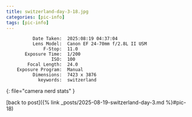 ```yaml
---
title: switzerland-day-3-18.jpg
categories: [pic-info]
tags: [pic-info]
---
```


```text
          Date Taken:  2025:08:19 04:37:04
          Lens Model:  Canon EF 24-70mm f/2.8L II USM
              F-Stop:  11.0
       Exposure Time:  1/200
                 ISO:  100
        Focal Length:  24.0
    Exposure Program:  Manual
          Dimensions:  7423 x 3876
            keywords:  switzerland
```
{: file="camera nerd stats" }

[back to post]({% link _posts/2025-08-19-switzerland-day-3.md %}#pic-18)